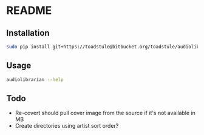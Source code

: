 # README #

## Installation ##

```bash
sudo pip install git+https://toadstule@bitbucket.org/toadstule/audiolibrarian
```

## Usage ##

```bash
audiolibrarian --help
```

## Todo ##

* Re-covert should pull cover image from the source if it's not available in MB
* Create directories using artist sort order?